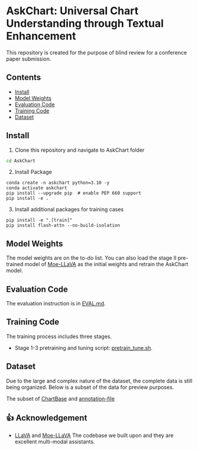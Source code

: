 # AskChart: Universal Chart Understanding through Textual Enhancement
This repository is created for the purpose of blind review for a conference paper submission. 
## Contents
- [Install](#install)
- [Model Weights](#model-weights)
- [Evaluation Code](#evaluation-code)
- [Training Code ](#training-code)
- [Dataset](#dataset)

## Install
1. Clone this repository and navigate to AskChart folder
```bash
cd AskChart
```

2. Install Package
```Shell
conda create -n askchart python=3.10 -y
conda activate askchart
pip install --upgrade pip  # enable PEP 660 support
pip install -e .
```

3. Install additional packages for training cases
```Shell
pip install -e ".[train]"
pip install flash-attn --no-build-isolation
```

## Model Weights
The model weights are on the to-do list. You can also load the stage II pre-trained model of [Moe-LLaVA](https://github.com/PKU-YuanGroup/MoE-LLaVA) as the initial weights and retrain the AskChart model.

## Evaluation Code
The evaluation instruction is in [EVAL.md](docs/EVAL.md).

## Training Code
The training process includes three stages.

- Stage 1-3 pretraining and tuning script: [pretrain_tune.sh](https://github.com/Sootung/AskChart/tree/main/scripts/v1/phi2/pretrain_tune.sh). 

## Dataset
Due to the large and complex nature of the dataset, the complete data is still being organized. Below is a subset of the data for preview purposes.

The subset of [ChartBase](https://drive.google.com/file/d/1IKL8-DMTbZko1z5TBNJaxknJ1B3pmyL-/view?usp=sharing) and [annotation-file](https://drive.google.com/file/d/1oD7VliLDGfJqtXPrrlJYsYeJvWzsmZEP/view?usp=sharing)

## 👍 Acknowledgement
* [LLaVA](https://github.com/haotian-liu/LLaVA) and [Moe-LLaVA](https://github.com/PKU-YuanGroup/MoE-LLaVA) The codebase we built upon and they are excellent multi-modal assistants.